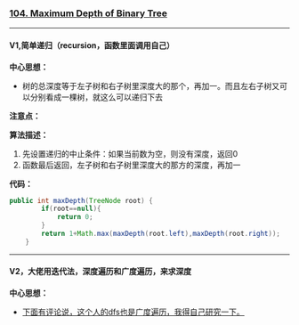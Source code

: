 ### [104. Maximum Depth of Binary Tree](https://leetcode.com/problems/maximum-depth-of-binary-tree/)
---
#### V1,简单递归（recursion，函数里面调用自己）
**中心思想：**
- 树的总深度等于左子树和右子树里深度大的那个，再加一。而且左右子树又可以分别看成一棵树，就这么可以递归下去

**注意点：**

**算法描述：**
1. 先设置递归的中止条件：如果当前数为空，则没有深度，返回0
2. 函数最后返回，左子树和右子树里深度大的那方的深度，再加一

**代码：**
```java
public int maxDepth(TreeNode root) {
        if(root==null){
            return 0;
        }
        return 1+Math.max(maxDepth(root.left),maxDepth(root.right));
    }

```
---

#### V2，大佬用迭代法，深度遍历和广度遍历，来求深度
**中心思想：**
- [下面有评论说，这个人的dfs也是广度遍历，我得自己研究一下。](https://leetcode.com/problems/maximum-depth-of-binary-tree/discuss/34195/Two-Java-Iterative-solution-DFS-and-BFS)
